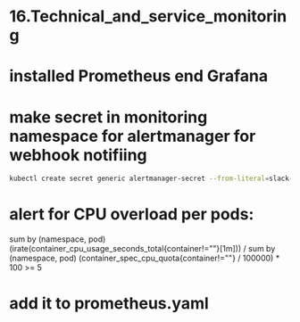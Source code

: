  # 16.Technical_and_service_monitoring
 
 #  installed Prometheus end Grafana
 # make secret in monitoring namespace for alertmanager for webhook notifiing
  
  ```bash
  kubectl create secret generic alertmanager-secret --from-literal=slack-api-url="https://hooks.slack.com/services/T08N4SS4DD0/XXXXXXXXX" -n monitoring
```
   # alert for CPU overload per pods: 
   sum by (namespace, pod) (irate(container_cpu_usage_seconds_total{container!=""}[1m])) / sum by (namespace, pod) (container_spec_cpu_quota{container!=""} / 100000) * 100 >= 5
   # add it to prometheus.yaml